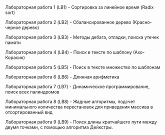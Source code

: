 Лабораторная работа 1 (LB1) - Сортировка за линейное время (Radix sort)

Лабораторная работа 2 (LB2) - Сбалансированное дерево (Красно-черное дерево)

Лабораторная работа 3 (LB3) - Методы дебага, отладки, поиска утечек памяти

Лабораторная работа 4 (LB4) - Поиск в тексте по шаблону (Ахо-Корасик)

Лабораторная работа 5 (LB5) - Поиск в тексте множество по шаблонам

Лабораторная работа 6 (LB6) - Длинная арифметика

Лабораторная работа 7 (LB7) - Динамическое программирование, поиск всех палиндромов

Лабораторная работа 8 (LB8) - Жадные алгоритмы, подсчет минимального количества перестановок для приведения массива в отсортированный вид

Лабораторная работа 9 (LB9) - Поиск длины кратчайшего пути между двумя точками, с помощью алгоритма Дейкстры.
